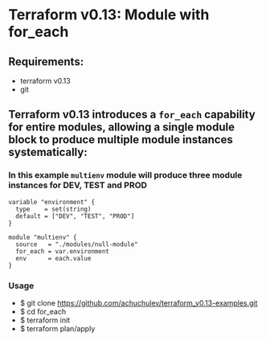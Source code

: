 # Terraform v0.13: Module with for_each

## Requirements:
- terraform v0.13
- git

## Terraform v0.13 introduces a `for_each` capability for entire modules, allowing a single module block to produce multiple module instances systematically:

### In this example `multienv` module will produce three module instances for __DEV__, __TEST__ and __PROD__

```
variable "environment" {
  type    = set(string)
  default = ["DEV", "TEST", "PROD"]
}

module "multienv" {
  source   = "./modules/null-module"
  for_each = var.environment
  env      = each.value
}
```

### Usage

- $ git clone https://github.com/achuchulev/terraform_v0.13-examples.git
- $ cd for_each
- $ terraform init
- $ terraform plan/apply
